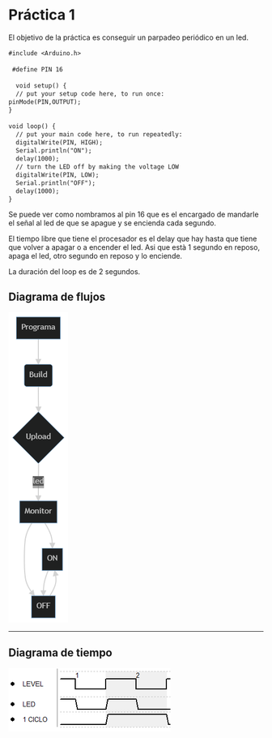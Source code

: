 # Práctica 1 

El objetivo de la práctica es conseguir un parpadeo periódico en un led.

```
#include <Arduino.h>

 #define PIN 16

  void setup() {
  // put your setup code here, to run once:
pinMode(PIN,OUTPUT);
}

void loop() {
  // put your main code here, to run repeatedly:
  digitalWrite(PIN, HIGH);
  Serial.println("ON");
  delay(1000);
  // turn the LED off by making the voltage LOW
  digitalWrite(PIN, LOW);
  Serial.println("OFF");
  delay(1000);
}
```

Se puede ver como nombramos al pin 16 que es el encargado de mandarle el señal al led de que se apague y se encienda cada segundo.

El tiempo libre que tiene el procesador es el delay que hay hasta que tiene que volver a apagar o a encender el led. Asi que està 1 segundo en reposo, apaga el led, otro segundo en reposo y lo enciende.

La duración del loop es de 2 segundos.

## Diagrama de flujos

![DF](PlatformIO\Projects\Prac_1/../../../DF.png)

---
## Diagrama de tiempo

![DT](Documents\PlatformIO\Projects\Prac_1/../../../../DT.PNG)





